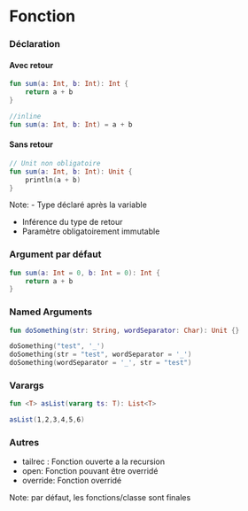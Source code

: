# Fonction


### Déclaration
#### Avec retour

```kotlin
fun sum(a: Int, b: Int): Int {
    return a + b
}

//inline
fun sum(a: Int, b: Int) = a + b
```

#### Sans retour

```kotlin
// Unit non obligatoire
fun sum(a: Int, b: Int): Unit {
    println(a + b)
}
```

Note: - Type déclaré après la variable
- Inférence du type de retour
- Paramètre obligatoirement immutable


### Argument par défaut

```kotlin
fun sum(a: Int = 0, b: Int = 0): Int {
    return a + b
}
```


### Named Arguments

```kotlin
fun doSomething(str: String, wordSeparator: Char): Unit {}

doSomething("test", '_')
doSomething(str = "test", wordSeparator = '_')
doSomething(wordSeparator = '_', str = "test")
```


### Varargs

```kotlin
fun <T> asList(vararg ts: T): List<T>

asList(1,2,3,4,5,6)
```


### Autres

- tailrec : Fonction ouverte a la recursion
- open: Fonction pouvant être overridé
- override: Fonction overridé

Note: par défaut, les fonctions/classe  sont finales
